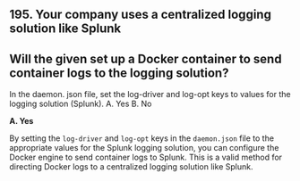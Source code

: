 ## 195. Your company uses a centralized logging solution like Splunk
## Will the given set up a Docker container to send container logs to the logging solution?
In the daemon. json file, set the log-driver and log-opt keys to values for the logging solution (Splunk).
A. Yes
B. No

**A. Yes**

By setting the `log-driver` and `log-opt` keys in the `daemon.json` file to the appropriate values for the Splunk logging solution, you can configure the Docker engine to send container logs to Splunk. This is a valid method for directing Docker logs to a centralized logging solution like Splunk.
